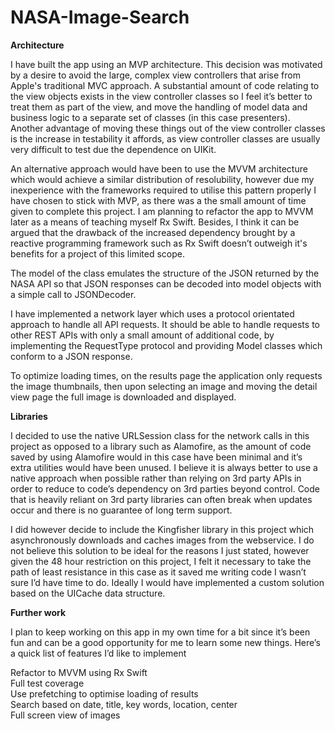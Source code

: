 # NASA-Image-Search

<strong>Architecture</strong>

I have built the app using an MVP architecture. This decision was motivated by a desire to avoid the large, complex view controllers that arise from Apple's traditional MVC approach. A substantial amount of code relating to the view objects exists in the view controller classes so I feel it’s better to treat them as part of the view, and move the handling of model data and business logic to a separate set of classes (in this case presenters). Another advantage of moving these things out of the view controller classes is the increase in testability it affords, as view controller classes are usually very difficult to test due the dependence on UIKit.

An alternative approach would have been to use the MVVM architecture which would achieve a similar distribution of resolubility, however due my inexperience with the frameworks required to utilise this pattern properly I have chosen to stick with MVP, as there was a the small amount of time given to complete this project. I am planning to refactor the app to MVVM later as a means of teaching myself Rx Swift. Besides, I think it can be argued that the drawback of the increased dependency brought by a reactive programming framework such as Rx Swift doesn’t outweigh it's benefits for a project of this limited scope.

The model of the class emulates the structure of the JSON returned by the NASA API so that JSON responses can be decoded into model objects with a simple call to JSONDecoder.

I have implemented a network layer which uses a protocol orientated approach to handle all API requests. It should be able to handle requests to other REST APIs with only a small amount of additional code, by implementing the RequestType protocol and providing Model classes which conform to a JSON response.

To optimize loading times, on the results page the application only requests the image thumbnails, then upon selecting an image and moving the detail view page the full image is downloaded and displayed.

<strong>Libraries</strong>

I decided to use the native URLSession class for the network calls in this project as opposed to a library such as Alamofire, as the amount of code saved by using Alamofire would in this case have been minimal and it’s extra utilities would have been unused. I believe it is always better to use a native approach when possible rather than relying on 3rd party APIs in order to reduce to code’s dependency on 3rd parties beyond control. Code that is heavily reliant on 3rd party libraries can often break when updates occur and there is no guarantee of long term support.

I did however decide to include the Kingfisher library in this project which asynchronously downloads and caches images from the webservice. I do not believe this solution to be ideal for the reasons I just stated, however given the 48 hour restriction on this project, I felt it necessary to take the path of least resistance in this case as it saved me writing code I wasn’t sure I’d have time to do. Ideally I would have implemented a custom solution based on the UICache data structure.


<strong>Further work</strong>

I plan to keep working on this app in my own time for a bit since it’s been fun and can be a good opportunity for me to learn some new things. Here’s a quick list of features I’d like to implement

Refactor to MVVM using Rx Swift<br>
Full test coverage<br>
Use prefetching to optimise loading of results<br>
Search based on date, title, key words, location, center<br>
Full screen view of images<br>
